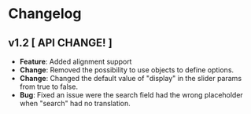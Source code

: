 # Changelog

## v1.2 [ API CHANGE! ]
* **Feature**: Added alignment support
* **Change**: Removed the possibility to use objects to define options.
* **Change**: Changed the default value of "display" in the slider params from true to false.
* **Bug**: Fixed an issue were the search field had the wrong placeholder when "search" had no translation.
